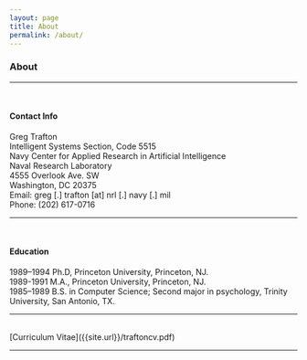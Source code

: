 ```yaml
---
layout: page
title: About
permalink: /about/
---
```

<h3>About</h3>
<hr><br>
<h4>Contact Info</h4>
<p>Greg Trafton<br />
Intelligent Systems Section, Code 5515<br />Navy Center for Applied Research in Artificial Intelligence<br />Naval Research Laboratory<br />4555 Overlook Ave. SW<br />Washington, DC 20375<br />Email: greg [.] trafton [at] nrl [.] navy [.] mil<br />Phone: (202) 617-0716</p>
<hr><br>
<h4>Education</h4>
<p>1989–1994 Ph.D, Princeton University, Princeton, NJ.<br />
1989-1991 M.A., Princeton University, Princeton, NJ.<br />
1985–1989 B.S. in Computer Science; Second major in psychology, Trinity University, San Antonio, TX.</p>
<hr><br>
[Curriculum Vitae]({{site.url}}/traftoncv.pdf)
<hr><br>


